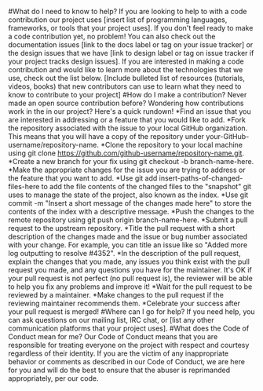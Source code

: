 #What do I need to know to help?
If you are looking to help to with a code contribution our project uses [insert list of programming languages, frameworks, or tools that your project uses]. If you don't feel ready to make a code contribution yet, no problem! You can also check out the documentation issues [link to the docs label or tag on your issue tracker] or the design issues that we have [link to design label or tag on issue tracker if your project tracks design issues].
If you are interested in making a code contribution and would like to learn more about the technologies that we use, check out the list below.
[Include bulleted list of
resources (tutorials, videos, books) that new contributors
can use to learn what they need to know to contribute to your project]
#How do I make a contribution?
Never made an open source contribution before? Wondering how contributions work in the in our project? Here's a quick rundown!
*Find an issue that you are interested in addressing or a feature that you would like to add.
*Fork the repository associated with the issue to your local GitHub organization. This means that you will have a copy of the repository under your-GitHub-username/repository-name.
*Clone the repository to your local machine using git clone https://github.com/github-username/repository-name.git.
*Create a new branch for your fix using git checkout -b branch-name-here.
*Make the appropriate changes for the issue you are trying to address or the feature that you want to add.
*Use git add insert-paths-of-changed-files-here to add the file contents of the changed files to the "snapshot" git uses to manage the state of the project, also known as the index.
*Use git commit -m "Insert a short message of the changes made here" to store the contents of the index with a descriptive message.
*Push the changes to the remote repository using git push origin branch-name-here.
*Submit a pull request to the upstream repository.
*Title the pull request with a short description of the changes made and the issue or bug number associated with your change. For example, you can title an issue like so "Added more log outputting to resolve #4352".
*In the description of the pull request, explain the changes that you made, any issues you think exist with the pull request you made, and any questions you have for the maintainer. It's OK if your pull request is not perfect (no pull request is), the reviewer will be able to help you fix any problems and improve it!
*Wait for the pull request to be reviewed by a maintainer.
*Make changes to the pull request if the reviewing maintainer recommends them.
*Celebrate your success after your pull request is merged!
#Where can I go for help?
If you need help, you can ask questions on our mailing list, IRC chat, or [list any other communication platforms that your project uses].
#What does the Code of Conduct mean for me?
Our Code of Conduct means that you are responsible for treating everyone on the project with respect and courtesy regardless of their identity. If you are the victim of any inappropriate behavior or comments as described in our Code of Conduct, we are here for you and will do the best to ensure that the abuser is reprimanded appropriately, per our code.
